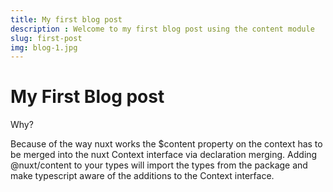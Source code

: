 ```yaml
---
title: My first blog post
description : Welcome to my first blog post using the content module
slug: first-post
img: blog-1.jpg
---
```



# My First Blog post

Why?

Because of the way nuxt works the $content property on the context has to be merged into the nuxt Context interface via declaration merging. Adding @nuxt/content to your types will import the types from the package and make typescript aware of the additions to the Context interface.